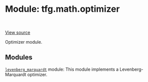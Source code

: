 <div itemscope itemtype="http://developers.google.com/ReferenceObject">
<meta itemprop="name" content="tfg.math.optimizer" />
<meta itemprop="path" content="Stable" />
</div>

# Module: tfg.math.optimizer

<!-- Insert buttons and diff -->

<table class="tfo-notebook-buttons tfo-api" align="left">
</table>

<a target="_blank" href="https://github.com/tensorflow/graphics/blob/master/tensorflow_graphics/math/optimizer/__init__.py">View source</a>



Optimizer module.



## Modules

[`levenberg_marquardt`](../../tfg/math/optimizer/levenberg_marquardt.md) module: This module implements a Levenberg-Marquardt optimizer.

